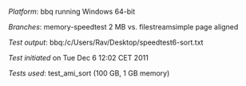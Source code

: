 *Platform*: bbq running Windows 64-bit

*Branches*: memory-speedtest 2 MB vs. filestreamsimple page aligned

*Test output*: bbq:/c/Users/Rav/Desktop/speedtest6-sort.txt

*Test initiated* on Tue Dec 6 12:02 CET 2011

*Tests used*: test_ami_sort (100 GB, 1 GB memory)
